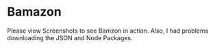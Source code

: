 # Bamazon
Please view Screenshots to see Bamzon in action. 
Also, I had problems downloading the JSON and Node Packages.  
